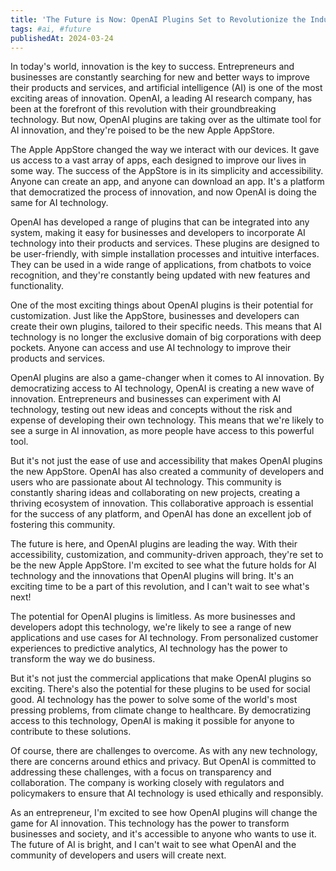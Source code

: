 ```yaml
---
title: 'The Future is Now: OpenAI Plugins Set to Revolutionize the Industry Like Apple AppStore'
tags: #ai, #future
publishedAt: 2024-03-24
---
```


In today's world, innovation is the key to success. Entrepreneurs and businesses are constantly searching for new and better ways to improve their products and services, and artificial intelligence (AI) is one of the most exciting areas of innovation. OpenAI, a leading AI research company, has been at the forefront of this revolution with their groundbreaking technology. But now, OpenAI plugins are taking over as the ultimate tool for AI innovation, and they're poised to be the new Apple AppStore.

The Apple AppStore changed the way we interact with our devices. It gave us access to a vast array of apps, each designed to improve our lives in some way. The success of the AppStore is in its simplicity and accessibility. Anyone can create an app, and anyone can download an app. It's a platform that democratized the process of innovation, and now OpenAI is doing the same for AI technology.

OpenAI has developed a range of plugins that can be integrated into any system, making it easy for businesses and developers to incorporate AI technology into their products and services. These plugins are designed to be user-friendly, with simple installation processes and intuitive interfaces. They can be used in a wide range of applications, from chatbots to voice recognition, and they're constantly being updated with new features and functionality.

One of the most exciting things about OpenAI plugins is their potential for customization. Just like the AppStore, businesses and developers can create their own plugins, tailored to their specific needs. This means that AI technology is no longer the exclusive domain of big corporations with deep pockets. Anyone can access and use AI technology to improve their products and services.

OpenAI plugins are also a game-changer when it comes to AI innovation. By democratizing access to AI technology, OpenAI is creating a new wave of innovation. Entrepreneurs and businesses can experiment with AI technology, testing out new ideas and concepts without the risk and expense of developing their own technology. This means that we're likely to see a surge in AI innovation, as more people have access to this powerful tool.

But it's not just the ease of use and accessibility that makes OpenAI plugins the new AppStore. OpenAI has also created a community of developers and users who are passionate about AI technology. This community is constantly sharing ideas and collaborating on new projects, creating a thriving ecosystem of innovation. This collaborative approach is essential for the success of any platform, and OpenAI has done an excellent job of fostering this community.

The future is here, and OpenAI plugins are leading the way. With their accessibility, customization, and community-driven approach, they're set to be the new Apple AppStore. I'm excited to see what the future holds for AI technology and the innovations that OpenAI plugins will bring. It's an exciting time to be a part of this revolution, and I can't wait to see what's next!

The potential for OpenAI plugins is limitless. As more businesses and developers adopt this technology, we're likely to see a range of new applications and use cases for AI technology. From personalized customer experiences to predictive analytics, AI technology has the power to transform the way we do business.

But it's not just the commercial applications that make OpenAI plugins so exciting. There's also the potential for these plugins to be used for social good. AI technology has the power to solve some of the world's most pressing problems, from climate change to healthcare. By democratizing access to this technology, OpenAI is making it possible for anyone to contribute to these solutions.

Of course, there are challenges to overcome. As with any new technology, there are concerns around ethics and privacy. But OpenAI is committed to addressing these challenges, with a focus on transparency and collaboration. The company is working closely with regulators and policymakers to ensure that AI technology is used ethically and responsibly.

As an entrepreneur, I'm excited to see how OpenAI plugins will change the game for AI innovation. This technology has the power to transform businesses and society, and it's accessible to anyone who wants to use it. The future of AI is bright, and I can't wait to see what OpenAI and the community of developers and users will create next.
